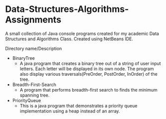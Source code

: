 # Data-Structures-Algorithms-Assignments
A small collection of Java console programs created for my academic Data Structures and Algorithms Class. Created using NetBeans IDE.

Directory name/Description
- BinaryTree
  - A java program that creates a binary tree out of a string of user input letters. Each letter will be displayed in its own node. The program also display various traversals(PreOrder, PostOrder, InOrder) of the tree.
- Breadth-First-Search
  - A program that performs breadth-first search to finds the minimum spanning tree.
- PriorityQueue
  - This is a java program that demonstrates a priority queue implementation using a heap instead of an array.


